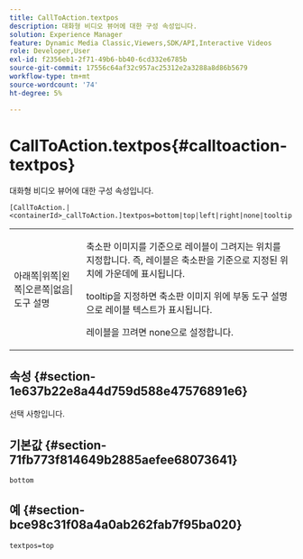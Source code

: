 ```yaml
---
title: CallToAction.textpos
description: 대화형 비디오 뷰어에 대한 구성 속성입니다.
solution: Experience Manager
feature: Dynamic Media Classic,Viewers,SDK/API,Interactive Videos
role: Developer,User
exl-id: f2356eb1-2f71-49b6-bb40-6cd332e6785b
source-git-commit: 17556c64af32c957ac25312e2a3288a8d86b5679
workflow-type: tm+mt
source-wordcount: '74'
ht-degree: 5%

---
```


# CallToAction.textpos{#calltoaction-textpos}

대화형 비디오 뷰어에 대한 구성 속성입니다.

`[CallToAction.|<containerId>_callToAction.]textpos=bottom|top|left|right|none|tooltip`

<table id="table_441553CD34C94A58A9D7CBF772DEDDB6"> 
 <tbody> 
  <tr> 
   <td colname="col1"> <p> <span class="codeph"> 아래쪽|위쪽|왼쪽|오른쪽|없음|도구 설명</span> </p> </td> 
   <td colname="col2"> <p> 축소판 이미지를 기준으로 레이블이 그려지는 위치를 지정합니다. 즉, 레이블은 축소판을 기준으로 지정된 위치에 가운데에 표시됩니다. </p> <p><span class="codeph"> tooltip</span>을 지정하면 축소판 이미지 위에 부동 도구 설명으로 레이블 텍스트가 표시됩니다. </p> <p>레이블을 끄려면 <span class="codeph"> none</span>으로 설정합니다. </p> </td> 
  </tr> 
 </tbody> 
</table>

## 속성 {#section-1e637b22e8a44d759d588e47576891e6}

선택 사항입니다.

## 기본값 {#section-71fb773f814649b2885aefee68073641}

`bottom`

## 예 {#section-bce98c31f08a4a0ab262fab7f95ba020}

```
textpos=top
```
